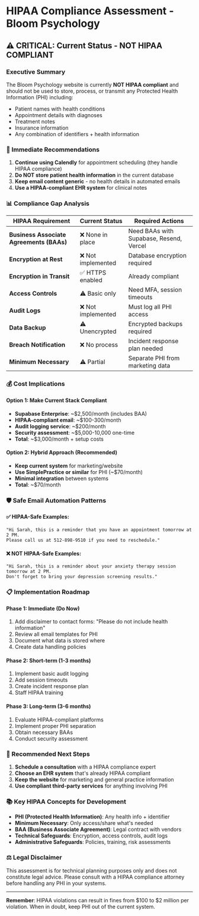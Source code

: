# HIPAA Compliance Assessment - Bloom Psychology

## ⚠️ CRITICAL: Current Status - NOT HIPAA COMPLIANT

### Executive Summary

The Bloom Psychology website is currently **NOT HIPAA compliant** and should not be used to store, process, or transmit any Protected Health Information (PHI) including:
- Patient names with health conditions
- Appointment details with diagnoses
- Treatment notes
- Insurance information
- Any combination of identifiers + health information

### 🔴 Immediate Recommendations

1. **Continue using Calendly** for appointment scheduling (they handle HIPAA compliance)
2. **Do NOT store patient health information** in the current database
3. **Keep email content generic** - no health details in automated emails
4. **Use a HIPAA-compliant EHR system** for clinical notes

### 📊 Compliance Gap Analysis

| HIPAA Requirement | Current Status | Required Actions |
|-------------------|----------------|------------------|
| **Business Associate Agreements (BAAs)** | ❌ None in place | Need BAAs with Supabase, Resend, Vercel |
| **Encryption at Rest** | ❌ Not implemented | Database encryption required |
| **Encryption in Transit** | ✅ HTTPS enabled | Already compliant |
| **Access Controls** | ⚠️ Basic only | Need MFA, session timeouts |
| **Audit Logs** | ❌ Not implemented | Must log all PHI access |
| **Data Backup** | ⚠️ Unencrypted | Encrypted backups required |
| **Breach Notification** | ❌ No process | Incident response plan needed |
| **Minimum Necessary** | ⚠️ Partial | Separate PHI from marketing data |

### 💰 Cost Implications

#### Option 1: Make Current Stack Compliant
- **Supabase Enterprise**: ~$2,500/month (includes BAA)
- **HIPAA-compliant email**: ~$100-300/month
- **Audit logging service**: ~$200/month
- **Security assessment**: ~$5,000-10,000 one-time
- **Total**: ~$3,000/month + setup costs

#### Option 2: Hybrid Approach (Recommended)
- **Keep current system** for marketing/website
- **Use SimplePractice or similar** for PHI (~$70/month)
- **Minimal integration** between systems
- **Total**: ~$70/month

### 🛡️ Safe Email Automation Patterns

#### ✅ HIPAA-Safe Examples:
```
"Hi Sarah, this is a reminder that you have an appointment tomorrow at 2 PM. 
Please call us at 512-898-9510 if you need to reschedule."
```

#### ❌ NOT HIPAA-Safe Examples:
```
"Hi Sarah, this is a reminder about your anxiety therapy session tomorrow at 2 PM.
Don't forget to bring your depression screening results."
```

### 📋 Implementation Roadmap

#### Phase 1: Immediate (Do Now)
1. Add disclaimer to contact forms: "Please do not include health information"
2. Review all email templates for PHI
3. Document what data is stored where
4. Create data handling policies

#### Phase 2: Short-term (1-3 months)
1. Implement basic audit logging
2. Add session timeouts
3. Create incident response plan
4. Staff HIPAA training

#### Phase 3: Long-term (3-6 months)
1. Evaluate HIPAA-compliant platforms
2. Implement proper PHI separation
3. Obtain necessary BAAs
4. Conduct security assessment

### 🚀 Recommended Next Steps

1. **Schedule a consultation** with a HIPAA compliance expert
2. **Choose an EHR system** that's already HIPAA compliant
3. **Keep the website** for marketing and general practice information
4. **Use compliant third-party services** for anything involving PHI

### 📚 Key HIPAA Concepts for Development

- **PHI (Protected Health Information)**: Any health info + identifier
- **Minimum Necessary**: Only access/share what's needed
- **BAA (Business Associate Agreement)**: Legal contract with vendors
- **Technical Safeguards**: Encryption, access controls, audit logs
- **Administrative Safeguards**: Policies, training, risk assessments

### ⚖️ Legal Disclaimer

This assessment is for technical planning purposes only and does not constitute legal advice. Please consult with a HIPAA compliance attorney before handling any PHI in your systems.

---

**Remember**: HIPAA violations can result in fines from $100 to $2 million per violation. When in doubt, keep PHI out of the current system.